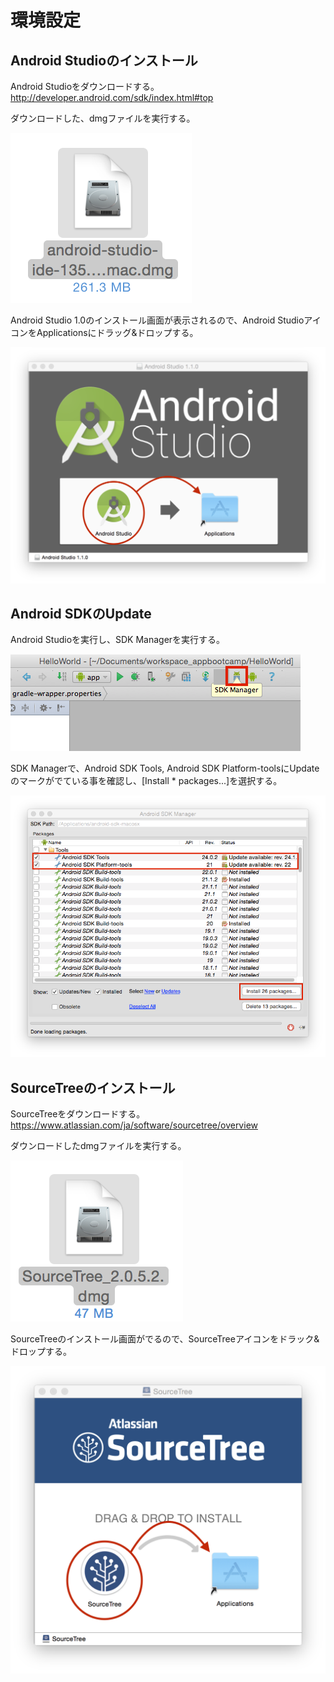 # 環境設定
## Android Studioのインストール

Android Studioをダウンロードする。
http://developer.android.com/sdk/index.html#top

ダウンロードした、dmgファイルを実行する。

![pre0101](chapter1/pre0101.png)

Android Studio 1.0のインストール画面が表示されるので、Android StudioアイコンをApplicationsにドラッグ&ドロップする。

![pre0102](chapter1/pre0102.png)

## Android SDKのUpdate

Android Studioを実行し、SDK Managerを実行する。

![pre0103](chapter1/pre0103.png)

SDK Managerで、Android SDK Tools, Android SDK Platform-toolsにUpdateのマークがでている事を確認し、[Install * packages...]を選択する。

![pre0104](chapter1/pre0104.png)

## SourceTreeのインストール

SourceTreeをダウンロードする。
https://www.atlassian.com/ja/software/sourcetree/overview

ダウンロードしたdmgファイルを実行する。

![](chapter1/pre0105.png)

SourceTreeのインストール画面がでるので、SourceTreeアイコンをドラック&ドロップする。

![](chapter1/pre0106.png)

